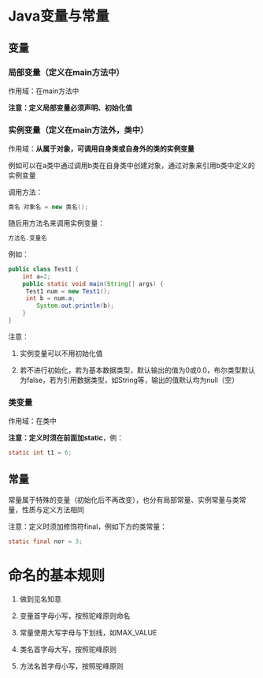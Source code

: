 # Java变量与常量

## 变量

### 局部变量（定义在main方法中）

作用域：在main方法中

**注意：定义局部变量必须声明、初始化值**

### 实例变量（定义在main方法外，类中）

作用域：**从属于对象，可调用自身类或自身外的类的实例变量**

例如可以在a类中通过调用b类在自身类中创建对象，通过对象来引用b类中定义的实例变量

调用方法：

```java
类名 对象名 = new 类名();
```

随后用方法名来调用实例变量：

```java
方法名.变量名
```

例如：

```java
public class Test1 {
    int a=2;
    public static void main(String[] args) {
     Test1 num = new Test1();
     int b = num.a;
        System.out.println(b);
    }
}
```

注意：

1. 实例变量可以不用初始化值

2. 若不进行初始化，若为基本数据类型，默认输出的值为0或0.0，布尔类型默认为false，若为引用数据类型，如String等，输出的值默认均为null（空）

### 类变量

作用域：在类中

**注意：定义时须在前面加static**，例：

```java
static int t1 = 6;
```

## 常量

常量属于特殊的变量（初始化后不再改变），也分有局部常量、实例常量与类常量，性质与定义方法相同

注意：定义时须加修饰符final，例如下方的类常量：

```java
static final nor = 3; 
```

# 命名的基本规则

1. 做到见名知意

2. 变量首字母小写，按照驼峰原则命名

3. 常量使用大写字母与下划线，如MAX_VALUE

4. 类名首字母大写，按照驼峰原则

5. 方法名首字母小写，按照驼峰原则


